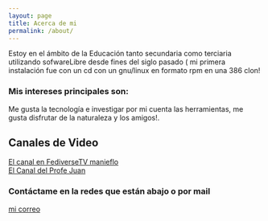 ```yaml
---
layout: page
title: Acerca de mi
permalink: /about/
---
```


Estoy en el ámbito de la Educación tanto secundaria como terciaria utilizando sofwareLibre desde fines del siglo pasado ( mi primera instalación fue con un cd con un gnu/linux en formato rpm en una 386 clon!

### Mis intereses principales son:

Me gusta la tecnología e investigar por mi cuenta las herramientas, me gusta disfrutar de la naturaleza y los amigos!.

## Canales de Video
[El canal en FediverseTV manieflo](https://fediverse.tv/c/manieflo_channel/videos)  
[El Canal del Profe Juan](https://www.youtube.com/channel/UCbLeBKWLvry6VPeen-lN6sQ)

### Contáctame en la redes que están abajo o por mail

[mi correo](mailto:juflores4@abc.gob.ar)
